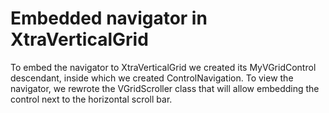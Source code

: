 # Embedded navigator in XtraVerticalGrid


<p>To embed the navigator to XtraVerticalGrid we created its MyVGridControl descendant, inside which we created ControlNavigation. To view the navigator, we rewrote the VGridScroller class that will allow embedding the control next to the horizontal scroll bar.</p>

<br/>


